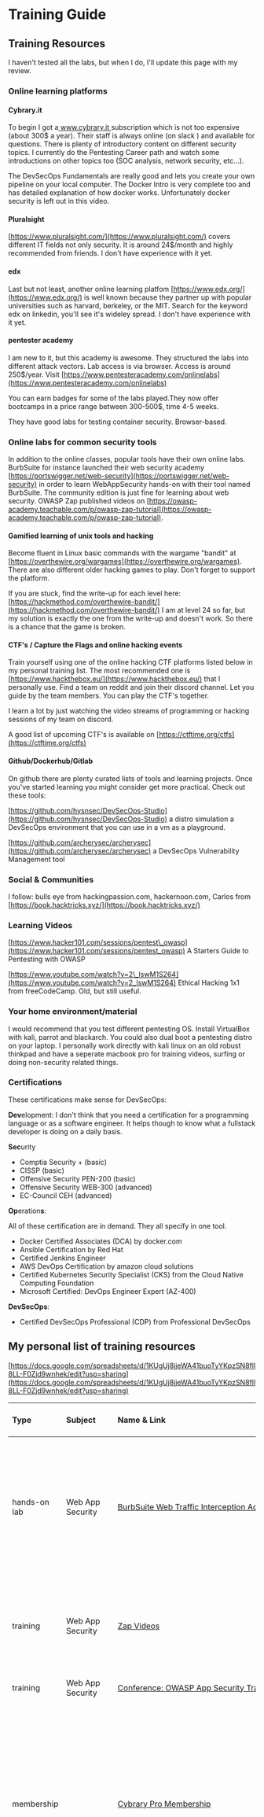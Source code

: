 # Training Guide

## Training Resources

I haven't tested all the labs, but when I do, I'll update this page with my review.

### Online learning platforms

#### Cybrary.it

To begin I got a[ www.cybrary.it ](www.cybrary.it)subscription which is not too expensive \(about 300$ a year\). Their staff is always online \(on slack \) and available for questions. There is plenty of introductory content on different security topics. I currently do the Pentesting Career path and watch some introductions on other topics too \(SOC analysis, network security, etc...\). 

The DevSecOps Fundamentals are really good and lets you create your own pipeline on your local computer. The Docker Intro is very complete too and has detailed explanation of how docker works. Unfortunately docker security is left out in this video.

#### Pluralsight

[https://www.pluralsight.com/](https://www.pluralsight.com/) covers different IT fields not only security. It is around 24$/month and highly recommended from friends. I don't have experience with it yet.

#### edx

Last but not least, another online learning platfom [https://www.edx.org/](https://www.edx.org/) is well known because they partner up with popular universities such as harvard, berkeley, or the MIT. Search for the keyword edx on linkedin, you'll see it's wideley spread. I don't have experience with it yet.

#### pentester academy

I am new to it, but this academy is awesome. They structured the labs into different attack vectors. Lab access is via browser. Access is around 250$/year. Visit [https://www.pentesteracademy.com/onlinelabs](https://www.pentesteracademy.com/onlinelabs)

You can earn badges for some of the labs played.They now offer bootcamps in a price range between 300-500$, time 4-5 weeks. 

They have good labs for testing container security. Browser-based. 

### Online labs for common security tools

In addition to the online classes, popular tools have their own online labs. BurbSuite for instance launched their web security academy [https://portswigger.net/web-security](https://portswigger.net/web-security) in order to learn WebAppSecurity hands-on with their tool named BurbSuite. The community edition is just fine for learning about web security. OWASP Zap published videos on [https://owasp-academy.teachable.com/p/owasp-zap-tutorial](https://owasp-academy.teachable.com/p/owasp-zap-tutorial).

#### Gamified learning of unix tools and hacking

Become fluent in Linux basic commands with the wargame "bandit" at [https://overthewire.org/wargames](https://overthewire.org/wargames). There are also different older hacking games to play. Don't forget to support the platform.

If you are stuck, find the write-up for each level here: [https://hackmethod.com/overthewire-bandit/](https://hackmethod.com/overthewire-bandit/) I am at level 24 so far, but my solution is exactly the one from the write-up and doesn't work. So there is a chance that the game is broken. 

#### CTF's / Capture the Flags and online hacking events

Train yourself using one of the online hacking CTF platforms listed below in my personal training list. The most recommended one is [https://www.hackthebox.eu/](https://www.hackthebox.eu/) that I personally use. Find a team on reddit and join their discord channel. Let you guide by the team members. You can play the CTF's together.

I learn a lot by just watching the video streams of programming or hacking sessions of my team on discord.

A good list of upcoming CTF's is available on [https://ctftime.org/ctfs](https://ctftime.org/ctfs)

#### Github/Dockerhub/Gitlab

On github there are plenty curated lists of tools and learning projects. Once you've started learning you might consider get more practical. Check out these tools:

[https://github.com/hysnsec/DevSecOps-Studio](https://github.com/hysnsec/DevSecOps-Studio) a distro simulation a DevSecOps environment that you can use in a vm as a playground.

[https://github.com/archerysec/archerysec](https://github.com/archerysec/archerysec) a DevSecOps Vulnerability Management tool

### Social & Communities

I follow: bulls eye from hackingpassion.com, hackernoon.com, Carlos from [https://book.hacktricks.xyz/](https://book.hacktricks.xyz/)

### Learning Videos

[https://www.hacker101.com/sessions/pentest\_owasp](https://www.hacker101.com/sessions/pentest_owasp) A Starters Guide to Pentesting with OWASP

[https://www.youtube.com/watch?v=2\_lswM1S264](https://www.youtube.com/watch?v=2_lswM1S264) Ethical Hacking 1x1 from freeCodeCamp. Old, but still useful.

### Your home environment/material

I would recommend that you test different pentesting OS. Install VirtualBox with kali, parrot and blackarch. You could also dual boot a pentesting distro on your laptop. I personally work directly with kali linux on an old robust thinkpad and have a seperate macbook pro for training videos, surfing or doing non-security related things.

### Certifications

These certifications make sense for DevSecOps:

**Dev**elopment: I don't think that you need a certification for a programming language or as a software engineer. It helps though to know what a fullstack developer is doing on a daily basis.

**Sec**urity

* Comptia Security + \(basic\)
* CISSP \(basic\)
* Offensive Security PEN-200 \(basic\)
* Offensive Security WEB-300 \(advanced\)
* EC-Council CEH \(advanced\)

**Op**eration**s**:

All of these certification are in demand. They all specify in one tool.

* Docker Certified Associates \(DCA\) by docker.com
* Ansible Certification by Red Hat
* Certified Jenkins Engineer
* AWS DevOps Certification by amazon cloud solutions
* Certified Kubernetes Security Specialist \(CKS\) from the Cloud Native Computing Foundation
* Microsoft Certified: DevOps Engineer Expert \(AZ-400\)

**DevSecOps**:

* Certified DevSecOps Professional \(CDP\) from Professional DevSecOps

## My personal list of training resources

[https://docs.google.com/spreadsheets/d/1KUgUj8jjeWA41buoTyYKpzSN8fll8LL-F0Zjd9wnhek/edit?usp=sharing](https://docs.google.com/spreadsheets/d/1KUgUj8jjeWA41buoTyYKpzSN8fll8LL-F0Zjd9wnhek/edit?usp=sharing)



| Type | Subject | Name & Link | Time & Planning | Hours | Price \(in $\) | Review |
| :--- | :--- | :--- | :--- | :--- | :--- | :--- |
| hands-on lab | Web App Security | [BurbSuite Web Traffic Interception Acedemy](https://portswigger.net/web-security/dashboard) | About 200 free labs for using BurbSuite with different web app attack vectors. Apprentice Labs: 47, Practitioner Labs: 123, Expert Labs: 27 I estimated large, 1h per Lab and some buffer | 200 | **0** | Really good for learning vulnerabilities. The hints to resolve the puzzles are very good. You can even walktrough each assignment just for learning purposes. |
|  |  |  |  |  |  |  |
| training | Web App Security | [Zap Videos](https://www.zaproxy.org/zap-deep-dive/) | 7h Videos | 7 | 0 | Very detailed. One would maybe skip the first three which only explains installation and user interface. |
| training | Web App Security | [Conference: OWASP App Security Training](https://training.owasp.org/) | 2 days remote conference - next: 25 -26 may | 16 | 500 |  |
| membership |  | [Cybrary Pro Membership](https://www.cybrary.it/) | Large library with introductive content: videos & online labs \(browser\). They have a slack chat and mentors are very active & supportive. 1 year membership The career paths are very interesting because they cover a lot of subjects, so you get introduced to everything. You will need to get more training on the subjects though. I've registered for the following classes/courses: |  | 300 | Cybrary has a lot of network and official cyber security engineering content. Labs are good, but tests are sometimes covering the wrong content. |
| training | Pentesting | -- Cybrary Training: Pentester Career Path | Covers networking, ethical hacking, many hacking tools, scanner, python for hackers, kali linux and some methodologies/theory, forensics | 160 | 0 | The nmap course is really good and detailed. you learn really every command and how the different scan techniques differ from each other. |
| training | DevOps | - Cybrary Training: Intro to docker | For beginners docker, dockerfile, docker-compose and portainer | 5 | 0 | Unfortunately docker security is not covered but good overview of docker, dockerfile, docker-compose and portaine |
| training | DevSecOps | -- Cybrary Training: DevSecOps Fundamentals | 5h training | 5 | 0 | Highly recommend. Covers a complete DevSecOps pipeline from installation to configuration to monitoring. |
| training | Security Basics | -- Cybrary Training: Certified Information Systems Security Professional \(CISSP\) | Course \| 9 Items Total time: 18h 15m | 18 | 0 |  |
| training | Pentesting | [-- Cybrary Training: Kali Linux fundamentals](https://www.cybrary.it/course/kali-linux-fundamentals/) | 2 hours 9 minutes | 3 | 0 |  |
| training | DevSecOps | -- Cybrary Training: Configure Azure Kubernetes Service \(AKS\) Security | 1 hours online | 1 | 0 |  |
| training | DevSecOps | -- Cybrary Training:Intro to Docker | 7hrs & demo | 7 |  | Very good overview of docker, docker compose basic commands,  portainer  |
| training | DevOps | [The Linux Foundation: Introduction to devops](https://training.linuxfoundation.org/training/introduction-to-devops-and-site-reliability-engineering-lfs162/) | 10-12 Hours of Course Material | 12 | 0 |  |
| training | DevOps | The Linux Foundation: Introduction to Kubernetes | 20-36 hours of Course Material Exam: 12h Length: 4-5 weeks, 2-3 hours/week | 36 | 0 |  |
| training | DevOps | The Linux Foundation: Introduction to cloud infra | 50 Hours of Course Material 14 Weeks of Free Access to Online Course | 50 | 0 |  |
| training | Security Basics | [The Linux Foundation: Online Training Introduction to linux security](https://training.linuxfoundation.org/training/linux-security-fundamentals/) | 50 Hours of Course Material 14 Weeks of Free Access to Online Course | 50 | 0 |  |
| hands-on lab | Unix Basics Lab | [https://overthewire.org/wargames/bandit](https://overthewire.org/wargames/bandit) | 34 Levels. Find the password for the next level using unix commands I estimated 10 hours to complete it if you need to research every single level and the associated commands | 10 | 0 | I did not finish all of them, stucked at level 23 so far |
| hands-on lab | Hacking Lab | [https://tryhackme.com/](https://tryhackme.com/) | Tryhackme is a platform with virtual machines that need to be solved through walkthroughs, which is very good for beginners and normal CTFs where you self must hack into the machines. | ? | ? |  |
| hands-on lab | Hacking Lab | [https://www.root-me.org/](https://www.root-me.org/) | Rootme is another page for online hosted virtual machines to hack. | ? | ? |  |
| hands-on lab | Hacking Lab | [https://www.vulnhub.com/](https://www.vulnhub.com/) | Vulnhub has machines to download and then to hack | ? | ? |  |
| hands-on lab | Hacking Lab | [https://www.hackthebox.eu/](https://www.hackthebox.eu/) | Hackthebox has online machines to hack, but there are very limited in the free version. | ? | 0 |  |
| hands-on lab | Hacking Lab | [https://hack.me/](https://hack.me/) | This site seems to be a community platform | ? | 0 |  |
| hands-on lab | Hacking Lab | [https://www.hacker101.com/](https://www.hacker101.com/) | free site with videos and CTFs | ? | 0 |  |
| hands-on lab | Hacking Lab | [https://crackmes.one/](https://crackmes.one/) | This site has a lot of binaries for forensic learning. | ? | ? |  |
| hands-on lab | Hacking Lab | [https://www.hackthissite.org/missions/basic/](https://www.hackthissite.org/missions/basic/) | ? | ? | ? |  |
| hands-on lab | Hacking Lab | [https://attackdefense.com/](https://attackdefense.com/) | ? | ? | ? |  |
| hands-on lab | Hacking Lab | [https://www.hackthissite.org/](https://www.hackthissite.org/) | ? | ? | ? |  |
| Certification | DevSecOps | [Certification: DevSecOps Professionnal](https://www.practical-devsecops.com/certified-devsecops-professional/) | 20-36 hours of Course Material Exam: 12h 1 month 1-3h/day | 36 | 800 | Labs are awesome and not too hard. You instantly use what youv'e learned durigng the course. I prepared for it with the DevSecOps Fundamentals course and Docker Intro on cybrary.it Team & Support all the time. They'll schedule 2 zoom calls with you to support your learning objective. |
|  |  |  |  |  |  |  |
| Certification | DevOps | [Certified Kubernetes Administrator](https://www.cncf.io/certification/cka/) | 35 Hours of Course Material 12 Months of Access to Online Course | 35 | 300 |  |
| Certification | DevSecOps | [Kubernetes Security](https://www.cncf.io/certification/cks/) | 26-30 Hours of Course Material 12 Months of Access to Online Course Exam: 2h | 30 | 300 |  |
| Certification | Pentesting | [PEN-200](https://www.offensive-security.com/) | 17+ hours of video 30/60/90 days of lab access One exam attempt mim 1 month 1-3 months | 40 | 1000 |  |
| Certification | Pentesting | [WEB-300 Pentesting](https://www.offensive-security.com/) | 10-hour video series PDF course guide \(410+ pages\) Private labs Active student forums Access to virtual lab environment | ? | 1300 |  |
| Certification | Pentesting | [Certified Ethical Hacking](https://www.eccouncil.org/programs/certified-ethical-hacker-ceh/) | One Year Access to the CEH E-courseware Six months access to EC-Council's official Online lab environment \(i-Labs\) 40 hours, you get 12 months access to the official EC-Council e-courseware, 12 months access to the pre-recorded videos, 6 months access to the ilabs and also the exam voucher is included in the package. 1h/day, finished in 3 months | 90 | 1813 |  |

